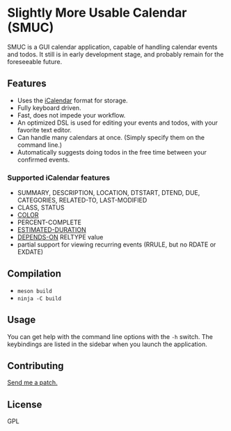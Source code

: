 # Slightly More Usable Calendar (SMUC)
SMUC is a GUI calendar application, capable of handling calendar events and
todos. It still is in early development stage, and probably remain for the
foreseeable future.

## Features
- Uses the [iCalendar](https://tools.ietf.org/html/rfc5545) format for storage.
- Fully keyboard driven.
- Fast, does not impede your workflow.
- An optimized DSL is used for editing your events and todos, with your favorite
  text editor.
- Can handle many calendars at once. (Simply specify them on the command line.)
- Automatically suggests doing todos in the free time between your confirmed
  events.

### Supported iCalendar features
- SUMMARY, DESCRIPTION, LOCATION, DTSTART, DTEND, DUE, CATEGORIES, RELATED-TO,
  LAST-MODIFIED
- CLASS, STATUS
- [COLOR](https://tools.ietf.org/html/rfc7986#section-5.9)
- PERCENT-COMPLETE
- [ESTIMATED-DURATION](https://tools.ietf.org/html/draft-apthorp-ical-tasks-01#section-6.1)
- [DEPENDS-ON](https://tools.ietf.org/html/draft-ietf-calext-ical-relations-05#section-10.4)
  RELTYPE value
- partial support for viewing recurring events (RRULE, but no RDATE or EXDATE)


## Compilation
- `meson build`
- `ninja -C build`

## Usage
You can get help with the command line options with the `-h` switch.
The keybindings are listed in the sidebar when you launch the application.

## Contributing
[Send me a patch.](mailto:kuruczgyurci@hotmail.com)

## License
GPL
